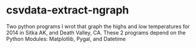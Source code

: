 # csvdata-extract-ngraph
Two python programs I wrot that graph the highs and low temperatures for 2014 in Sitka AK, and Death Valley, CA.
These 2 programs depend on the Python Modules: Matplotlib, Pygal, and Datetime
